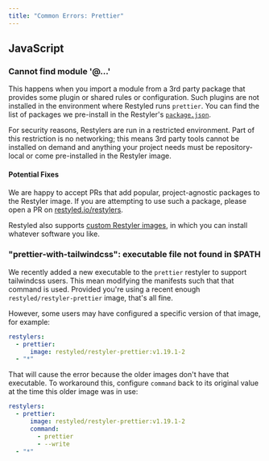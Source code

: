 ```yaml
---
title: "Common Errors: Prettier"
---
```


## JavaScript

### Cannot find module '@...'

This happens when you import a module from a 3rd party package that provides
some plugin or shared rules or configuration. Such plugins are not installed in
the environment where Restyled runs `prettier`. You can find the list of
packages we pre-install in the Restyler's
[`package.json`](https://github.com/restyled-io/restylers/blob/main/prettier/package.json).

For security reasons, Restylers are run in a restricted environment. Part of
this restriction is no networking; this means 3rd party tools cannot be
installed on demand and anything your project needs must be repository-local or
come pre-installed in the Restyler image.

#### Potential Fixes

We are happy to accept PRs that add popular, project-agnostic packages to the
Restyler image. If you are attempting to use such a package, please open a PR on
[restyled.io/restylers](https://github.com/restyled-io/restylers).

Restyled also supports
[custom Restyler images](https://github.com/restyled-io/restyled.io/wiki/Using-a-Custom-Restyler-Image),
in which you can install whatever software you like.

### "prettier-with-tailwindcss": executable file not found in $PATH

We recently added a new executable to the `prettier` restyler to support
tailwindcss users. This mean modifying the manifests such that that command is
used. Provided you're using a recent enough `restyled/restyler-prettier` image,
that's all fine.

However, some users may have configured a specific version of that image, for
example:

```yaml
restylers:
  - prettier:
      image: restyled/restyler-prettier:v1.19.1-2
  - "*"
```

That will cause the error because the older images don't have that executable.
To workaround this, configure `command` back to its original value at the time
this older image was in use:

```yaml
restylers:
  - prettier:
      image: restyled/restyler-prettier:v1.19.1-2
      command:
        - prettier
        - --write
  - "*"
```
